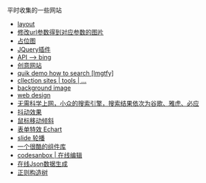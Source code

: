平时收集的一些网站
+ [layout](https://gridbyexample.com/examples/)
+ [修改url参数得到对应参数的图片](https://unsplash.it/)
+ [占位图](https://github.com/yongheng2016/Collection-of-Web-sites/issues/1)
+ [JQuery插件](https://jqueryui.com/resizable/)
+ [API --> bing](https://github.com/yongheng2016/Collection-of-Web-sites/issues/2)
+ [创意网站](http://fff.cmiscm.com/#!/main)
+ [quik demo how to search [lmgtfy]](http://zh.lmgtfy.com/)
+ [cllection sites | tools | ...](https://ezbytool.com/)
+ [background image](https://inspirationhut.net/design-resources/20-beautiful-seamless-patterns-for-your-website-background/)
+ [web design](https://designschool.canva.com/blog/website-background-pattern/)
+ [无需科学上网，小众的搜索引擎，搜索结果依次为谷歌、雅虎、必应](http://bird.so/)
+ [抖动效果](http://elrumordelaluz.github.io/csshake/)
+ [鼠标移动倾斜](https://micku7zu.github.io/vanilla-tilt.js/)
+ [表单特效 Echart](http://echarts.baidu.com/feature.html)
+ [slide 轮播](http://amazeui.org/javascript/slider?_ver=2.x)
+ [一个很酷的组件库](http://blueprintjs.com/docs/v2/#core/components/alert)
+ [codesanbox | 在线编辑](https://codesandbox.io/)
+ [在线Json数据生成](http://myjson.com/)
+ [正则构造树](https://regexper.com/)
